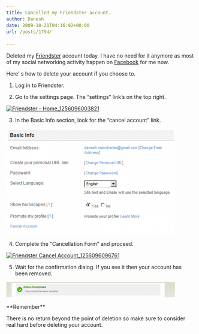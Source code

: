 ```yaml
---
title: Cancelled my Friendster account.
author: Danesh
date: 2009-10-21T04:16:02+00:00
url: /posts/1794/

---
```

Deleted my [Friendster][1] account today. I have no need for it anymore as most of my social networking activity happen on [Facebook][2] for me now.

Here&#8217; s how to delete your account if you choose to.

1. Log in to Friendster.

2. Go to the settings page. The &#8220;settings&#8221; link&#8217;s on the top right.

[<img loading="lazy" class="alignnone size-full wp-image-1796" title="Friendster - Home_1256096003821" src="/wp-content/uploads/2009/10/Friendster-Home_1256096003821.png" alt="Friendster - Home_1256096003821" width="375" height="151" />][3]

3. In the Basic Info section, look for the &#8220;cancel account&#8221; link.

[<img loading="lazy" title="Friendster - Account Settings_1256096041210" src="../wp-content/uploads/2009/10/Friendster-Account-Settings_1256096041210-450x282.png" alt="Friendster - Account Settings_1256096041210" width="450" height="282" />][4]

4. Complete the &#8220;Cancellation Form&#8221; and proceed.

[<img loading="lazy" class="alignnone size-medium wp-image-1797" title="Friendster Cancel Account_1256096096761" src="/wp-content/uploads/2009/10/Friendster-Cancel-Account_1256096096761-450x756.png" alt="Friendster Cancel Account_1256096096761" width="450" height="756" srcset="/wp-content/uploads/2009/10/Friendster-Cancel-Account_1256096096761-450x756.png 450w, /wp-content/uploads/2009/10/Friendster-Cancel-Account_1256096096761.png 488w" sizes="(max-width: 450px) 100vw, 450px" />][5]

5. Wait for the confirmation dialog. If you see it then your account has been removed.

[<img loading="lazy" title="Friendster Cancel Account_1256096399647" src="../wp-content/uploads/2009/10/Friendster-Cancel-Account_1256096399647-450x41.png" alt="Friendster Cancel Account_1256096399647" width="450" height="41" />][6]

\*\*Remember\*\*

There is no return beyond the point of deletion so make sure to consider real hard before deleting your account.

 [1]: http://friendster.com
 [2]: http://facebook.com
 [3]: /wp-content/uploads/2009/10/Friendster-Home_1256096003821.png
 [4]: ../wp-content/uploads/2009/10/Friendster-Account-Settings_1256096041210.png
 [5]: /wp-content/uploads/2009/10/Friendster-Cancel-Account_1256096096761.png
 [6]: ../wp-content/uploads/2009/10/Friendster-Cancel-Account_1256096399647.png